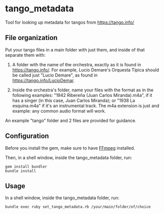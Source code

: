 tango_metadata
==============

Tool for looking up metadata for tangos from https://tango.info/

File organization
-----------------

Put your tango files in a main folder with just them, and inside of that separate them with:

1. A folder with the name of the orchestra, exactly as it is found in https://tango.info/. For example, Lucio Demare's Orquesta Típica should be called just "Lucio Demare", as found in https://tango.info/LucioDemar.

2. Inside the orchestra's folder, name your files with the format as in the following examples: "1942 Ribereña (Juan Carlos Miranda).m4a", if it has a singer (in this case, Juan Carlos Miranda); or "1938 La esquina.m4a" if it's an instrumental track. The m4a extension is just and example: any common audio format will work.

An example "tango" folder and 2 files are provided for guidance.

Configuration
-----------------

Before you install the gem, make sure to have [FFmpeg](http://www.ffmpeg.org/) installed.

Then, in a shell window, inside the tango_metadata folder, run:

```
gem install bundler
bundle install
```

Usage
-----

In a shell window, inside the tango_metadata folder, run:

```
bundle exec ruby set_tango_metadata.rb /your/main/folder/of/choice
```
